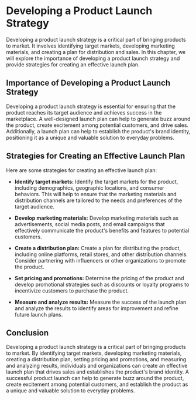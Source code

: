 Developing a Product Launch Strategy
============================================================================

Developing a product launch strategy is a critical part of bringing products to market. It involves identifying target markets, developing marketing materials, and creating a plan for distribution and sales. In this chapter, we will explore the importance of developing a product launch strategy and provide strategies for creating an effective launch plan.

Importance of Developing a Product Launch Strategy
--------------------------------------------------

Developing a product launch strategy is essential for ensuring that the product reaches its target audience and achieves success in the marketplace. A well-designed launch plan can help to generate buzz around the product, create excitement among potential customers, and drive sales. Additionally, a launch plan can help to establish the product's brand identity, positioning it as a unique and valuable solution to everyday problems.

Strategies for Creating an Effective Launch Plan
------------------------------------------------

Here are some strategies for creating an effective launch plan:

* **Identify target markets:** Identify the target markets for the product, including demographics, geographic locations, and consumer behaviors. This will help to ensure that the marketing materials and distribution channels are tailored to the needs and preferences of the target audience.

* **Develop marketing materials:** Develop marketing materials such as advertisements, social media posts, and email campaigns that effectively communicate the product's benefits and features to potential customers.

* **Create a distribution plan:** Create a plan for distributing the product, including online platforms, retail stores, and other distribution channels. Consider partnering with influencers or other organizations to promote the product.

* **Set pricing and promotions:** Determine the pricing of the product and develop promotional strategies such as discounts or loyalty programs to incentivize customers to purchase the product.

* **Measure and analyze results:** Measure the success of the launch plan and analyze the results to identify areas for improvement and refine future launch plans.

Conclusion
----------

Developing a product launch strategy is a critical part of bringing products to market. By identifying target markets, developing marketing materials, creating a distribution plan, setting pricing and promotions, and measuring and analyzing results, individuals and organizations can create an effective launch plan that drives sales and establishes the product's brand identity. A successful product launch can help to generate buzz around the product, create excitement among potential customers, and establish the product as a unique and valuable solution to everyday problems.
